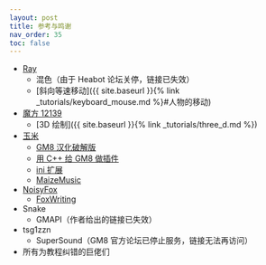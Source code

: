 ```yaml
---
layout: post
title: 参考与鸣谢
nav_order: 35
toc: false
---
```


* [Ray](https://github.com/Rehners)
  * 混色（由于 Heabot 论坛关停，链接已失效）
  * [斜向等速移动]({{ site.baseurl }}{% link _tutorials/keyboard_mouse.md %}#人物的移动)
* [魔方 12139](https://github.com/mcube-12139)
  * [3D 绘制]({{ site.baseurl }}{% link _tutorials/three_d.md %})
* [玉米](https://www.magecorn.com)
  * [GM8 汉化破解版](https://down.magecorn.com/s/gm8)
  * [用 C++ 给 GM8 做插件](https://www.bilibili.com/video/av4062379)
  * [ini 扩展](https://www.magecorn.com/p/248.shtml)
  * [MaizeMusic](https://www.magecorn.com/p/254.shtml)
* [NoisyFox](https://www.noisyfox.io)
  * [FoxWriting](https://www.noisyfox.io/fox-writing-gamemaker.html)
* Snake
  * GMAPI（作者给出的链接已失效）
* tsg1zzn
  * SuperSound（GM8 官方论坛已停止服务，链接无法再访问）
* 所有为教程纠错的巨佬们
